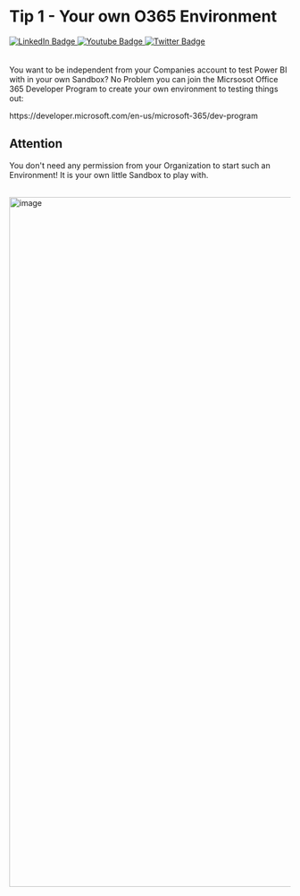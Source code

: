 # Tip 1 - Your own O365 Environment

<div id="badges">
  <a href="https://www.linkedin.com/in/k-borchert/">
    <img src="https://img.shields.io/badge/LinkedIn-blue?style=for-the-badge&logo=linkedin&logoColor=white" alt="LinkedIn Badge"/>
  </a>
  <a href="https://www.youtube.com/channel/UC6nEaIKn3ffJG6otCqNSMlA">
    <img src="https://img.shields.io/badge/YouTube-red?style=for-the-badge&logo=youtube&logoColor=white" alt="Youtube Badge"/>
  </a>
  <a href="https://twitter.com/Mirrortears">
    <img src="https://img.shields.io/badge/Twitter-blue?style=for-the-badge&logo=twitter&logoColor=white" alt="Twitter Badge"/>
  </a>
</div>
<br>
</br>
You want to be independent from your Companies account to test Power BI with in your own Sandbox?
No Problem you can join the Micrsosot Office 365 Developer Program to create your own environment to testing things out: <p>
https://developer.microsoft.com/en-us/microsoft-365/dev-program

## Attention
You don't need any permission from your Organization to start such an Environment! It is your own little Sandbox to play with.
<br>
</br>

<img width="1233" alt="image" src="https://user-images.githubusercontent.com/63601923/181221974-672e5005-5945-4ba7-bc47-3d0680e85ae5.png">
